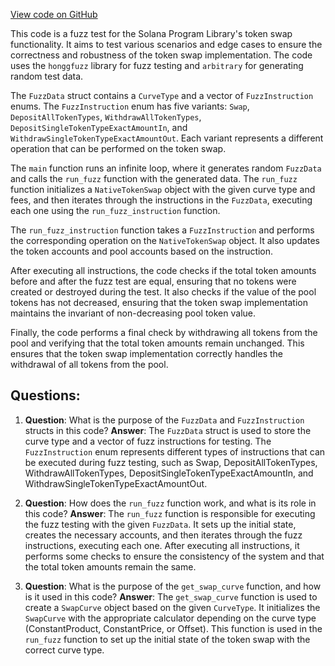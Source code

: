 [View code on GitHub](https://github.com/solana-labs/solana-program-library/token-swap/program/fuzz/src/instructions.rs)

This code is a fuzz test for the Solana Program Library's token swap functionality. It aims to test various scenarios and edge cases to ensure the correctness and robustness of the token swap implementation. The code uses the `honggfuzz` library for fuzz testing and `arbitrary` for generating random test data.

The `FuzzData` struct contains a `CurveType` and a vector of `FuzzInstruction` enums. The `FuzzInstruction` enum has five variants: `Swap`, `DepositAllTokenTypes`, `WithdrawAllTokenTypes`, `DepositSingleTokenTypeExactAmountIn`, and `WithdrawSingleTokenTypeExactAmountOut`. Each variant represents a different operation that can be performed on the token swap.

The `main` function runs an infinite loop, where it generates random `FuzzData` and calls the `run_fuzz` function with the generated data. The `run_fuzz` function initializes a `NativeTokenSwap` object with the given curve type and fees, and then iterates through the instructions in the `FuzzData`, executing each one using the `run_fuzz_instruction` function.

The `run_fuzz_instruction` function takes a `FuzzInstruction` and performs the corresponding operation on the `NativeTokenSwap` object. It also updates the token accounts and pool accounts based on the instruction.

After executing all instructions, the code checks if the total token amounts before and after the fuzz test are equal, ensuring that no tokens were created or destroyed during the test. It also checks if the value of the pool tokens has not decreased, ensuring that the token swap implementation maintains the invariant of non-decreasing pool token value.

Finally, the code performs a final check by withdrawing all tokens from the pool and verifying that the total token amounts remain unchanged. This ensures that the token swap implementation correctly handles the withdrawal of all tokens from the pool.
## Questions: 
 1. **Question**: What is the purpose of the `FuzzData` and `FuzzInstruction` structs in this code?
   **Answer**: The `FuzzData` struct is used to store the curve type and a vector of fuzz instructions for testing. The `FuzzInstruction` enum represents different types of instructions that can be executed during fuzz testing, such as Swap, DepositAllTokenTypes, WithdrawAllTokenTypes, DepositSingleTokenTypeExactAmountIn, and WithdrawSingleTokenTypeExactAmountOut.

2. **Question**: How does the `run_fuzz` function work, and what is its role in this code?
   **Answer**: The `run_fuzz` function is responsible for executing the fuzz testing with the given `FuzzData`. It sets up the initial state, creates the necessary accounts, and then iterates through the fuzz instructions, executing each one. After executing all instructions, it performs some checks to ensure the consistency of the system and that the total token amounts remain the same.

3. **Question**: What is the purpose of the `get_swap_curve` function, and how is it used in this code?
   **Answer**: The `get_swap_curve` function is used to create a `SwapCurve` object based on the given `CurveType`. It initializes the `SwapCurve` with the appropriate calculator depending on the curve type (ConstantProduct, ConstantPrice, or Offset). This function is used in the `run_fuzz` function to set up the initial state of the token swap with the correct curve type.